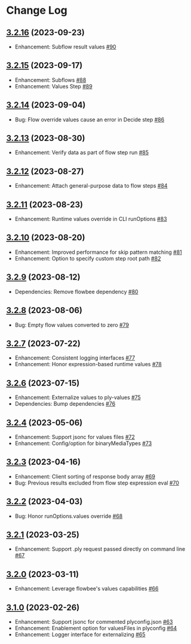 # Change Log

## [3.2.16](https://github.com/ply-ct/ply/tree/3.2.16) (2023-09-23)
- Enhancement: Subflow result values [\#90](https://github.com/ply-ct/ply/issues/90)

## [3.2.15](https://github.com/ply-ct/ply/tree/3.2.15) (2023-09-17)
- Enhancement: Subflows [\#88](https://github.com/ply-ct/ply/issues/88)
- Enhancement: Values Step [\#89](https://github.com/ply-ct/ply/issues/89)

## [3.2.14](https://github.com/ply-ct/ply/tree/3.2.14) (2023-09-04)
- Bug: Flow override values cause an error in Decide step [\#86](https://github.com/ply-ct/ply/issues/86)

## [3.2.13](https://github.com/ply-ct/ply/tree/3.2.13) (2023-08-30)
- Enhancement: Verify data as part of flow step run [\#85](https://github.com/ply-ct/ply/issues/85)

## [3.2.12](https://github.com/ply-ct/ply/tree/3.2.12) (2023-08-27)
- Enhancement: Attach general-purpose data to flow steps [\#84](https://github.com/ply-ct/ply/issues/84)

## [3.2.11](https://github.com/ply-ct/ply/tree/3.2.11) (2023-08-23)
- Enhancement: Runtime values override in CLI runOptions [\#83](https://github.com/ply-ct/ply/issues/83)

## [3.2.10](https://github.com/ply-ct/ply/tree/3.2.10) (2023-08-20)
- Enhancement: Improved performance for skip pattern matching [\#81](https://github.com/ply-ct/ply/issues/81)
- Enhancement: Option to specify custom step root path [\#82](https://github.com/ply-ct/ply/issues/82)

## [3.2.9](https://github.com/ply-ct/ply/tree/3.2.9) (2023-08-12)
- Dependencies: Remove flowbee dependency [\#80](https://github.com/ply-ct/ply/issues/80)

## [3.2.8](https://github.com/ply-ct/ply/tree/3.2.8) (2023-08-06)
- Bug: Empty flow values converted to zero [\#79](https://github.com/ply-ct/ply/issues/77)

## [3.2.7](https://github.com/ply-ct/ply/tree/3.2.7) (2023-07-22)
- Enhancement: Consistent logging interfaces [\#77](https://github.com/ply-ct/ply/issues/77)
- Enhancement: Honor expression-based runtime values [\#78](https://github.com/ply-ct/ply/issues/78)

## [3.2.6](https://github.com/ply-ct/ply/tree/3.2.6) (2023-07-15)
- Enhancement: Externalize values to ply-values [\#75](https://github.com/ply-ct/ply/issues/75)
- Dependencies: Bump dependencies [\#76](https://github.com/ply-ct/ply/issues/76)

## [3.2.4](https://github.com/ply-ct/ply/tree/3.2.4) (2023-05-06)
- Enhancement: Support jsonc for values files [\#72](https://github.com/ply-ct/ply/issues/72)
- Enhancement: Config/option for binaryMediaTypes [\#73](https://github.com/ply-ct/ply/issues/73)

## [3.2.3](https://github.com/ply-ct/ply/tree/3.2.3) (2023-04-16)
- Enhancement: Client sorting of response body array [\#69](https://github.com/ply-ct/ply/issues/69)
- Bug: Previous results excluded from flow step expression eval [\#70](https://github.com/ply-ct/ply/issues/70)

## [3.2.2](https://github.com/ply-ct/ply/tree/3.2.2) (2023-04-03)
- Bug: Honor runOptions.values override [\#68](https://github.com/ply-ct/ply/issues/68)

## [3.2.1](https://github.com/ply-ct/ply/tree/3.2.1) (2023-03-25)
- Enhancement: Support .ply request passed directly on command line [\#67](https://github.com/ply-ct/ply/issues/67)

## [3.2.0](https://github.com/ply-ct/ply/tree/3.2.0) (2023-03-11)
- Enhancement: Leverage flowbee's values capabilities [\#66](https://github.com/ply-ct/ply/issues/66)

## [3.1.0](https://github.com/ply-ct/ply/tree/3.1.0) (2023-02-26)
- Enhancement: Support jsonc for commented plyconfig.json [\#63](https://github.com/ply-ct/ply/issues/63)
- Enhancement: Enablement option for valuesFiles in plyconfig [\#64](https://github.com/ply-ct/ply/issues/64)
- Enhancement: Logger interface for externalizing [\#65](https://github.com/ply-ct/ply/issues/65)

